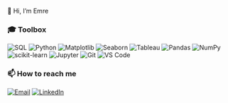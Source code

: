 👋 Hi, I’m Emre

### 🎓 Toolbox
![SQL](https://img.shields.io/badge/-SQL-336791?logo=postgresql&logoColor=white&style=flat)
![Python](https://img.shields.io/badge/-Python-3776AB?logo=python&logoColor=white&style=flat)
![Matplotlib](https://img.shields.io/badge/-Matplotlib-11557C?logo=python&logoColor=white&style=flat)
![Seaborn](https://img.shields.io/badge/-Seaborn-008080?logo=python&logoColor=white&style=flat)
![Tableau](https://img.shields.io/badge/-Tableau-E97627?logo=tableau&logoColor=white&style=flat)
![Pandas](https://img.shields.io/badge/-Pandas-150458?logo=pandas&logoColor=white&style=flat)
![NumPy](https://img.shields.io/badge/-NumPy-013243?logo=numpy&logoColor=white&style=flat)
![scikit-learn](https://img.shields.io/badge/-scikit--learn-F7931E?logo=scikitlearn&logoColor=white&style=flat)
![Jupyter](https://img.shields.io/badge/-Jupyter-F37626?logo=jupyter&logoColor=white&style=flat)
![Git](https://img.shields.io/badge/-Git-F05032?logo=git&logoColor=white&style=flat)
![VS Code](https://img.shields.io/badge/-VS%20Code-007ACC?logo=visual-studio-code&logoColor=white&style=flat)


### 📫 How to reach me
[![Email](https://img.shields.io/badge/-Email-D14836?logo=gmail&logoColor=white&style=flat)](mailto:emre@adagifts.com)
[![LinkedIn](https://img.shields.io/badge/-LinkedIn-0A66C2?logo=linkedin&logoColor=white&style=flat)](https://www.linkedin.com/in/emre-sahin-data)
